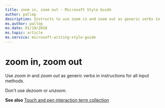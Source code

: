 ```yaml
---
title: zoom in, zoom out - Microsoft Style Guide
author: pallep
description: Instructs to use zoom in and zoom out as generic verbs in instructions for all input methods, but not to use dezoom or unzoom.
ms.author: pallep
ms.date: 01/19/2018
ms.topic: article
ms.service: microsoft-writing-style-guide
---
```


# zoom in, zoom out

Use *zoom in* and *zoom out* as generic verbs in instructions for all input methods.

Don't use *dezoom* or *unzoom.* 

**See also** [Touch and pen interaction term collection](~/a-z-word-list-term-collections/term-collections/touch-pen-interaction-terms.md) 
